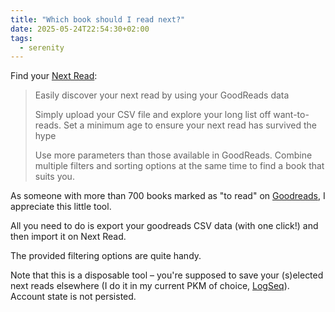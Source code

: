 ```yaml
---
title: "Which book should I read next?"
date: 2025-05-24T22:54:30+02:00
tags:
  - serenity
---
```


Find your [Next Read](https://nextread.info/):

> Easily discover your next read by using your GoodReads data
>
> Simply upload your CSV file and explore your long list off want-to-reads. Set
> a minimum age to ensure your next read has survived the hype
>
> Use more parameters than those available in GoodReads. Combine multiple filters and sorting options at the same time to find a book that suits you.

As someone with more than 700 books marked as "to read" on
[Goodreads](https://www.goodreads.com/), I appreciate this little tool.

All you need to do is export your goodreads CSV data (with one click!) and then
import it on Next Read.

The provided filtering options are quite handy.

Note that this is a disposable tool – you're supposed to save your (s)elected
next reads elsewhere (I do it in my current PKM of choice,
[LogSeq](https://logseq.com/)). Account state is not persisted.
